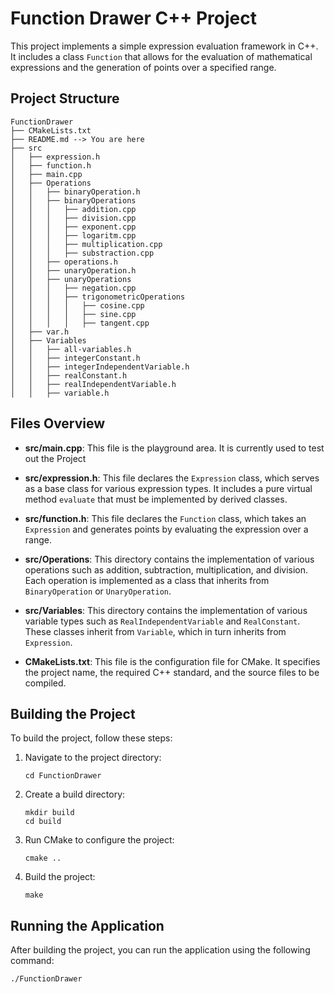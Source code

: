 # Function Drawer C++ Project

This project implements a simple expression evaluation framework in C++. It includes a class `Function` that allows for the evaluation of mathematical expressions and the generation of points over a specified range.

## Project Structure

```
FunctionDrawer
├── CMakeLists.txt
├── README.md --> You are here
├── src
│   ├── expression.h
│   ├── function.h
│   ├── main.cpp
│   ├── Operations
│   │   ├── binaryOperation.h
│   │   ├── binaryOperations
│   │   │   ├── addition.cpp
│   │   │   ├── division.cpp
│   │   │   ├── exponent.cpp
│   │   │   ├── logaritm.cpp
│   │   │   ├── multiplication.cpp
│   │   │   ├── substraction.cpp
│   │   ├── operations.h
│   │   ├── unaryOperation.h
│   │   ├── unaryOperations
│   │   │   ├── negation.cpp
│   │   │   ├── trigonometricOperations
│   │   │   │   ├── cosine.cpp
│   │   │   │   ├── sine.cpp
│   │   │   │   ├── tangent.cpp
│   ├── var.h
│   ├── Variables
│   │   ├── all-variables.h
│   │   ├── integerConstant.h
│   │   ├── integerIndependentVariable.h
│   │   ├── realConstant.h
│   │   ├── realIndependentVariable.h
│   │   ├── variable.h
```

## Files Overview

- **src/main.cpp**: This file is the playground area. It is currently used to test out the Project

- **src/expression.h**: This file declares the `Expression` class, which serves as a base class for various expression types. It includes a pure virtual method `evaluate` that must be implemented by derived classes.

- **src/function.h**: This file declares the `Function` class, which takes an `Expression` and generates points by evaluating the expression over a range.

- **src/Operations**: This directory contains the implementation of various operations such as addition, subtraction, multiplication, and division. Each operation is implemented as a class that inherits from `BinaryOperation` or `UnaryOperation`.

- **src/Variables**: This directory contains the implementation of various variable types such as `RealIndependentVariable` and `RealConstant`. These classes inherit from `Variable`, which in turn inherits from `Expression`.

- **CMakeLists.txt**: This file is the configuration file for CMake. It specifies the project name, the required C++ standard, and the source files to be compiled.

## Building the Project

To build the project, follow these steps:

1. Navigate to the project directory:
   ```
   cd FunctionDrawer
   ```

2. Create a build directory:
   ```
   mkdir build
   cd build
   ```

3. Run CMake to configure the project:
   ```
   cmake ..
   ```

4. Build the project:
   ```
   make
   ```

## Running the Application

After building the project, you can run the application using the following command:
```
./FunctionDrawer
```